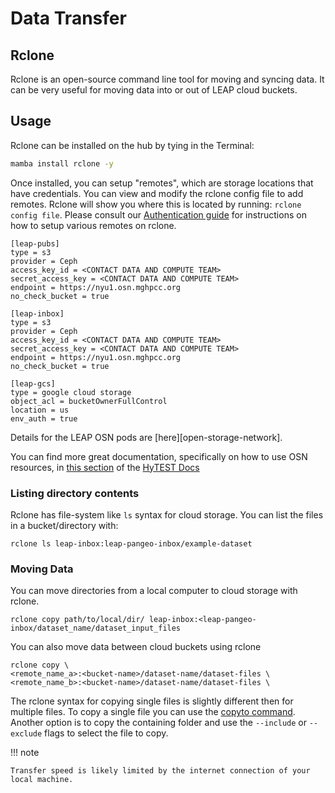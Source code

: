 # Data Transfer

## Rclone

Rclone is an open-source command line tool for moving and syncing data. It can be very useful for moving data into or out of LEAP cloud buckets.

## Usage

Rclone can be installed on the hub by tying in the Terminal:

```bash
mamba install rclone -y
```

Once installed, you can setup "remotes", which are storage locations that have credentials.
You can view and modify the rclone config file to add remotes. Rclone will show you where this is located by running: `rclone config file`. Please consult our [Authentication guide](./authentication.md) for instructions on how to setup various remotes on rclone.

```
[leap-pubs]
type = s3
provider = Ceph
access_key_id = <CONTACT DATA AND COMPUTE TEAM>
secret_access_key = <CONTACT DATA AND COMPUTE TEAM>
endpoint = https://nyu1.osn.mghpcc.org
no_check_bucket = true

[leap-inbox]
type = s3
provider = Ceph
access_key_id = <CONTACT DATA AND COMPUTE TEAM>
secret_access_key = <CONTACT DATA AND COMPUTE TEAM>
endpoint = https://nyu1.osn.mghpcc.org
no_check_bucket = true

[leap-gcs]
type = google cloud storage
object_acl = bucketOwnerFullControl
location = us
env_auth = true
```

Details for the LEAP OSN pods are [here][open-storage-network].

You can find more great documentation, specifically on how to use OSN resources, in [this section](https://hytest-org.github.io/hytest/essential_reading/DataSources/Data_S3.html#credentialed-access) of the [HyTEST Docs](https://hytest-org.github.io/hytest/doc/About.html#)

### Listing directory contents

Rclone has file-system like `ls` syntax for cloud storage. You can list the files in a bucket/directory with:

```shell
rclone ls leap-inbox:leap-pangeo-inbox/example-dataset
```

### Moving Data

You can move directories from a local computer to cloud storage with rclone.

```shell
rclone copy path/to/local/dir/ leap-inbox:<leap-pangeo-inbox/dataset_name/dataset_input_files
```

You can also move data between cloud buckets using rclone

```shell
rclone copy \
<remote_name_a>:<bucket-name>/dataset-name/dataset-files \
<remote_name_b>:<bucket-name>/dataset-name/dataset-files \
```

The rclone syntax for copying single files is slightly different then for multiple files. To copy a single file you can use the [copyto command](https://rclone.org/commands/rclone_copyto/). Another option is to copy the containing folder and use the `--include` or `--exclude` flags to select the file to copy.

!!! note

    Transfer speed is likely limited by the internet connection of your local machine.
